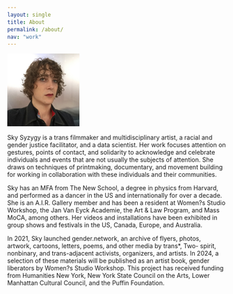 ```yaml
---
layout: single
title: About
permalink: /about/
nav: "work"
---
```


<img src="/assets/Headshot.png" alt="Headshot" style="width: 33%;" />

Sky Syzygy is a trans filmmaker and multidisciplinary artist, a racial and gender justice facilitator, and a data scientist. Her work focuses attention on gestures, points of contact, and solidarity to acknowledge and celebrate individuals and events that are not usually the subjects of attention. She draws on techniques of printmaking, documentary, and movement building for working in collaboration with these individuals and their communities.

Sky has an MFA from The New School, a degree in physics from Harvard, and performed as a dancer in the US and internationally for over a decade. She is an A.I.R. Gallery member and has been a resident at Women?s Studio Workshop, the Jan Van Eyck Academie, the Art & Law Program, and Mass MoCA, among others. Her videos and installations have been exhibited in group shows and festivals in the US, Canada, Europe, and Australia.

In 2021, Sky launched gender.network, an archive of flyers, photos, artwork, cartoons, letters, poems, and other media by trans*, Two- spirit, nonbinary, and trans-adjacent activists, organizers, and artists. In 2024, a selection of these materials will be published as an artist book, gender liberators by Women?s Studio Workshop. This project has received funding from Humanities New York, New York State Council on the Arts, Lower Manhattan Cultural Council, and the Puffin Foundation. 


